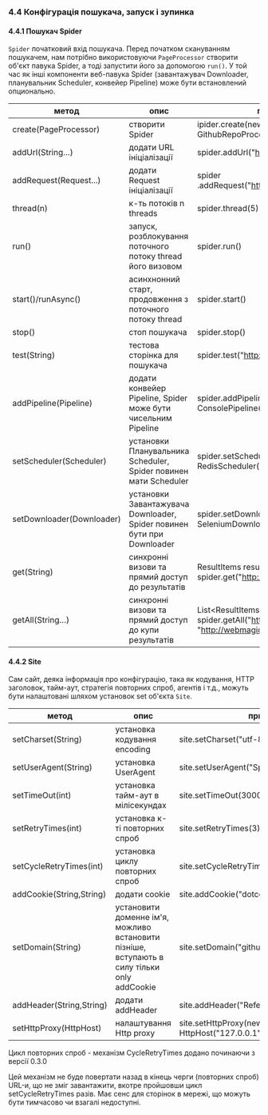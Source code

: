 ### 4.4 Конфігурація пошукача, запуск і зупинка

#### 4.4.1 Пошукач Spider

`Spider` початковий вхід пошукача. Перед початком скануванням пошукачем, нам потрібно використовуючи `PageProcessor` створити об'єкт павука Spider, а тоді запустити його за допомогою `run()`. У той час як інші компоненти веб-павука Spider (завантажувач Downloader, планувальник Scheduler, конвейер Pipeline) може бути встановлений опционально.

| метод | опис | приклади |
| -------- | ------- | ------- |
| create(PageProcessor)| створити Spider | іpider.create(new GithubRepoProcessor())|
|addUrl(String…) | додати URL ініціалізації |spider.addUrl("http://webmagic.io/docs/") |
|addRequest(Request...) | додати Request ініціалізації |spider .addRequest("http://webmagic.io/docs/") |
| thread(n)| к-ть потоків n threads | spider.thread(5)| 
|run()|запуск, розблокування поточного потоку thread його визовом| spider.run() |
|start()/runAsync()|асинхнонний старт, продовження з поточного потоку thread | spider.start() |  
|stop()|стоп пошукача | spider.stop() |  
|test(String)| тестова сторінка для пошукача | spider.test("http://webmagic.io/docs/") |
| addPipeline(Pipeline) | додати конвейер Pipeline, Spider може бути чисельним Pipeline | spider.addPipeline(new ConsolePipeline())|
| setScheduler(Scheduler) | установки Планувальника Scheduler, Spider повинен мати Scheduler |  spider.setScheduler(new RedisScheduler()) |
| setDownloader(Downloader) | установки Завантажувача Downloader, Spider повинен бути при Downloader |  spider.setDownloader(new SeleniumDownloader()) |
| get(String) | синхронні визови та прямий доступ до результатів | ResultItems result = spider.get("http://webmagic.io/docs/")
| getAll(String…) | синхронні визови та прямий доступ до купи результатів | List&lt;ResultItems&gt; results = spider.getAll("http://webmagic.io/docs/", "http://webmagic.io/xxx")

#### 4.4.2 Site

Сам сайт, деяка інформація про конфігурацію, така як кодування, HTTP заголовок, тайм-аут, стратегія повторних спроб, агентів і т.д., можуть бути налаштовані шляхом установок set об'єкта `Site`.


| метод | опис | приклади |
| -------- | ------- | ------- |
|setCharset(String)|установка кодування encoding|site.setCharset("utf-8")|
| setUserAgent(String)| установка UserAgent | site.setUserAgent("Spider") |
| setTimeOut(int)| установка тайм-аут в мілісекундах | site.setTimeOut(3000)|
| setRetryTimes(int)| установка к-ті повторних спроб | site.setRetryTimes(3) |
| setCycleRetryTimes(int)| установка циклу повторних спроб | site.setCycleRetryTimes(3) |
|addCookie(String,String)| додати cookie | site.addCookie("dotcomt_user","code4craft") |
|setDomain(String)| установити доменне ім'я, можливо встановити пізніше, вступають в силу тільки only addCookie | site.setDomain("github.com")
|addHeader(String,String)| додати addHeader | site.addHeader("Referer","https://github.com") |
|setHttpProxy(HttpHost) | налаштування Http proxy | site.setHttpProxy(new HttpHost("127.0.0.1",8080)) |

Цикл повторних спроб - механізм CycleRetryTimes додано починаючи з версії 0.3.0

Цей механізм не буде повертати назад в кінець черги (повторних спроб) URL-и, що не зміг завантажити, вкотре пройшовши цикл setCycleRetryTimes разів. Має сенс для сторінок в мережі, що можуть бути тимчасово чи взагалі недоступні.
